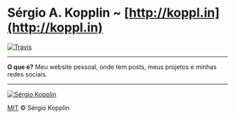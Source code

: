 # Sérgio A. Kopplin ~ [http://koppl.in](http://koppl.in)
[![Travis](https://img.shields.io/travis/sergiokopplin/sergiokopplin.github.io.svg)](https://travis-ci.org/sergiokopplin/sergiokopplin.github.io)

---

**O que é?**
Meu website pessoal, onde tem posts, meus projetos e minhas redes sociais.

---

[![Sérgio Kopplin](https://avatars.githubusercontent.com/u/2743180?s=130)](http://koppl.in)

[MIT](http://kopplin.mit-license.org/) © Sérgio Kopplin
